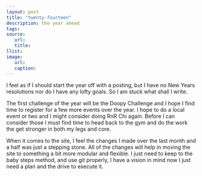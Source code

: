 ```yaml
---
layout: post
title: "twenty-fourteen"
description: the year ahead
tags:
source:
   url:
   title:
llist:
image:
   url:
   caption:
---
```

I feel as if I should start the year off with a posting, but I have no New Years resolutions nor do I have any lofty goals. So I am stuck what shall I write.

The first challenge of the year will be the Doopy Challenge and I hope I find time to register for a few more events over the year. I hope to do a local event or two and I might consider doing RnR Chi again. Before I can consider those I must find time to head back to the gym and do the work the get stronger in both my legs and core.

When it comes to the site, I feel the changes I made over the last month and a half was just a stepping stone. All of the changes will help in moving the site to something a bit more modular and flexible. I just need to keep to the baby steps method, and use git properly, I have a vision in mind now I just need a plan and the drive to execute it.